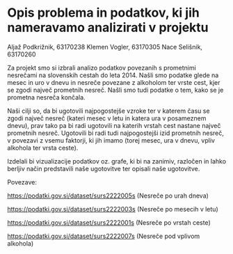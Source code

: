 # Opis problema in podatkov, ki jih nameravamo analizirati v projektu

Aljaž Podkrižnik, 63170238
Klemen Vogler, 63170305
Nace Selišnik, 63170260


Za projekt smo si izbrali analizo podatkov povezanih s prometnimi nesrečami na slovenskih cestah do leta 2014. Našli smo podatke glede na mesec in uro v dnevu in nesreče povezane z alkoholom ter vrste cest, kjer se zgodi največ prometnih nesreč. Našli smo tudi podatke o tem, kako se je prometna nesreča končala.

Naši cilji so, da bi ugotovili najpogostejše vzroke ter v katerem času se zgodi največ nesreč (kateri mesec v letu in katera ura v posameznem dnevu), prav tako pa bi radi ugotovili na katerih vrstah cest nastane največ prometnih nesreč. Ugotovili bi radi tudi najpogostejši izid prometnih nesreč, v povezavi z vsemu faktorji, ki jih imamo (torej mesec, ura v dnevu, vpliv alkohola ter vrsta ceste).

Izdelali bi vizualizacije podatkov oz. grafe, ki bi na zanimiv, razločen in lahko berljiv način predstavili naše ugotovitve ter opisali naše ugotovitve.


Povezave:

https://podatki.gov.si/dataset/surs2222005s (Nesreče po urah dneva)

https://podatki.gov.si/dataset/surs2222003s (Nesreče po mesecih v letu)

https://podatki.gov.si/dataset/surs2222001s (Nesreče po vrstah ceste)

https://podatki.gov.si/dataset/surs2222007s (Nesreče pod vplivom alkohola)
